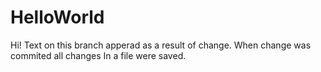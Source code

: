 # HelloWorld


Hi! Text on this branch apperad as a result
of change. When change was commited all changes
In a file were saved. 

